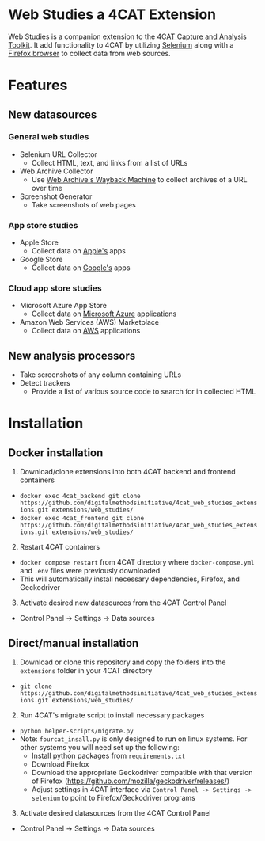 # Web Studies a 4CAT Extension
Web Studies is a companion extension to the [4CAT Capture and Analysis Toolkit](https://github.com/digitalmethodsinitiative/4cat?tab=readme-ov-file#-4cat-capture-and-analysis-toolkit). It add functionality to 4CAT by utilizing [Selenium](https://www.selenium.dev/) along with a [Firefox browser](https://www.mozilla.org/en-US/firefox/) to collect data from web sources.

# Features
## New datasources
### General web studies
- Selenium URL Collector
  - Collect HTML, text, and links from a list of URLs
- Web Archive Collector
  - Use [Web Archive's Wayback Machine](https://web.archive.org/) to collect archives of a URL over time
- Screenshot Generator
  - Take screenshots of web pages
### App store studies
- Apple Store
  - Collect data on [Apple's](https://www.apple.com) apps
- Google Store
  - Collect data on [Google's](https://play.google.com/store/apps) apps
### Cloud app store studies
-  Microsoft Azure App Store
   - Collect data on [Microsoft Azure](https://azuremarketplace.microsoft.com/en-US/) applications
-  Amazon Web Services (AWS) Marketplace
   - Collect data on [AWS](https://azuremarketplace.microsoft.com/en-US/) applications

## New analysis processors
- Take screenshots of any column containing URLs
- Detect trackers
  - Provide a list of various source code to search for in collected HTML
 
# Installation
## Docker installation
1. Download/clone extensions into both 4CAT backend and frontend containers
  - `docker exec 4cat_backend git clone https://github.com/digitalmethodsinitiative/4cat_web_studies_extensions.git extensions/web_studies/`
  - `docker exec 4cat_frontend git clone https://github.com/digitalmethodsinitiative/4cat_web_studies_extensions.git extensions/web_studies/`
2. Restart 4CAT containers
  - `docker compose restart` from 4CAT directory where `docker-compose.yml` and `.env` files were previously downloaded
  - This will automatically install necessary dependencies, Firefox, and Geckodriver
3. Activate desired new datasources from the 4CAT Control Panel
  - Control Panel -> Settings -> Data sources

## Direct/manual installation
1. Download or clone this repository and copy the folders into the `extensions` folder in your 4CAT directory
  - `git clone https://github.com/digitalmethodsinitiative/4cat_web_studies_extensions.git extensions/web_studies/`
2. Run 4CAT's migrate script to install necessary packages
  - `python helper-scripts/migrate.py`
  - Note: `fourcat_insall.py` is only designed to run on linux systems. For other systems you will need set up the following:
    - Install python packages from `requirements.txt`
    - Download Firefox
    - Download the appropriate Geckodriver compatible with that version of Firefox (https://github.com/mozilla/geckodriver/releases/)
    - Adjust settings in 4CAT interface via `Control Panel -> Settings -> selenium` to point to Firefox/Geckodriver programs
3. Activate desired datasources from the 4CAT Control Panel
  - Control Panel -> Settings -> Data sources
  

